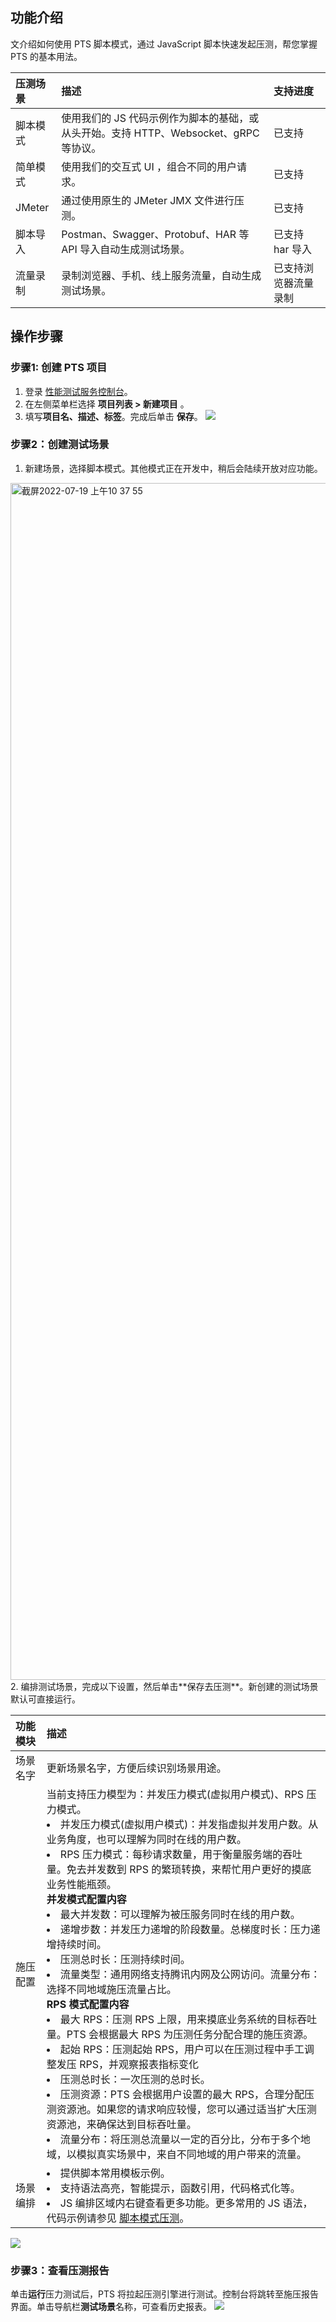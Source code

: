 ## 功能介绍
文介绍如何使用 PTS 脚本模式，通过 JavaScript 脚本快速发起压测，帮您掌握 PTS 的基本用法。

| 压测场景 | 描述                                                         | 支持进度 |
| :------- | :----------------------------------------------------------- | :------- |
| 脚本模式 | 使用我们的 JS 代码示例作为脚本的基础，或从头开始。支持 HTTP、Websocket、gRPC 等协议。 | 已支持   |
| 简单模式 | 使用我们的交互式 UI ，组合不同的用户请求。                    | 已支持   |
| JMeter   | 通过使用原生的 JMeter JMX 文件进行压测。                     | 已支持   |
| 脚本导入 | Postman、Swagger、Protobuf、HAR 等 API 导入自动生成测试场景。  | 已支持 har 导入  |
| 流量录制 | 录制浏览器、手机、线上服务流量，自动生成测试场景。            | 已支持浏览器流量录制  |


## 操作步骤

### 步骤1: 创建 PTS 项目
1. 登录 [性能测试服务控制台](https://console.cloud.tencent.com/pts)。
2. 在左侧菜单栏选择 **项目列表 > 新建项目** 。
3. 填写**项目名、描述、标签**。完成后单击 **保存**。
   ![](https://qcloudimg.tencent-cloud.cn/raw/6d488bb861f71702c3743d04c4210178.png)



### 步骤2：创建测试场景
1. 新建场景，选择脚本模式。其他模式正在开发中，稍后会陆续开放对应功能。
<img width="1915" alt="截屏2022-07-19 上午10 37 55" src="https://qcloudimg.tencent-cloud.cn/raw/79fd536a35f59095d3ff398f75ab3f70.png">
2. 编排测试场景，完成以下设置，然后单击**保存去压测**。新创建的测试场景默认可直接运行。

| 功能模块 | 描述                                                         |
| :------- | :----------------------------------------------------------- |
| 场景名字 | 更新场景名字，方便后续识别场景用途。                         |
| 施压配置 | 当前支持压力模型为：并发压力模式(虚拟用户模式)、RPS 压力模式。<br><li>并发压力模式(虚拟用户模式)：并发指虚拟并发用户数。从业务角度，也可以理解为同时在线的用户数。<li>RPS 压力模式：每秒请求数量，用于衡量服务端的吞吐量。免去并发数到 RPS 的繁琐转换，来帮忙用户更好的摸底业务性能瓶颈。<br>**并发模式配置内容** <li>最大并发数：可以理解为被压服务同时在线的用户数。<li>递增步数：并发压力递增的阶段数量。总梯度时长：压力递增持续时间。<li>压测总时长：压测持续时间。<li>流量类型：通用网络支持腾讯内网及公网访问。流量分布：选择不同地域施压流量占比。<br>**RPS 模式配置内容**<li>最大 RPS：压测 RPS 上限，用来摸底业务系统的目标吞吐量。PTS 会根据最大 RPS 为压测任务分配合理的施压资源。<li>起始 RPS：压测起始 RPS，用户可以在压测过程中手工调整发压 RPS，并观察报表指标变化<li>压测总时长：一次压测的总时长。<li>压测资源：PTS 会根据用户设置的最大 RPS，合理分配压测资源池。如果您的请求响应较慢，您可以通过适当扩大压测资源池，来确保达到目标吞吐量。<li>流量分布：将压测总流量以一定的百分比，分布于多个地域，以模拟真实场景中，来自不同地域的用户带来的流量。 |
| 场景编排 | <li>提供脚本常用模板示例。<li>支持语法高亮，智能提示，函数引用，代码格式化等。<li>JS 编排区域内右键查看更多功能。更多常用的 JS 语法，代码示例请参见 [脚本模式压测](https://cloud.tencent.com/document/product/1484/74231)。 |

![](https://qcloudimg.tencent-cloud.cn/raw/7af8b1ca7ba509ed8cc037db8aec5353.png)


### 步骤3：查看压测报告
单击**运行**压力测试后，PTS 将拉起压测引擎进行测试。控制台将跳转至施压报告界面。单击导航栏**测试场景**名称，可查看历史报表。
![](https://qcloudimg.tencent-cloud.cn/raw/de2e7cdadf252aa5909c3c17a7660944.png)
